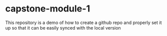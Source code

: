 # capstone-module-1
This repository is a demo of how to create a github repo and properly set it up so that it can be easily synced with the local version
